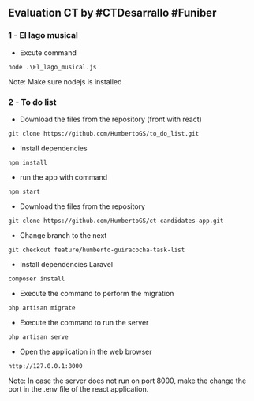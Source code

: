 ## Evaluation CT by #CTDesarrallo #Funiber

### 1 - El lago musical
* Excute command
```
node .\El_lago_musical.js
```
Note: Make sure nodejs is installed

### 2 - To do list

* Download the files from the repository (front with react)
```
git clone https://github.com/HumbertoGS/to_do_list.git
```
* Install dependencies
```
npm install
```
* run the app with command
```
npm start
```


* Download the files from the repository
```
git clone https://github.com/HumbertoGS/ct-candidates-app.git
```
* Change branch to the next
```
git checkout feature/humberto-guiracocha-task-list
```

* Install dependencies Laravel
```
composer install
```
* Execute the command to perform the migration
```
php artisan migrate
```
* Execute the command to run the server
```
php artisan serve
```
* Open the application in the web browser
```
http://127.0.0.1:8000
```

Note: In case the server does not run on port 8000, make the change the port in the .env file of the react application.
